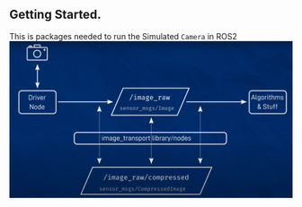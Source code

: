 ## Getting Started.

This is packages needed to run the Simulated `Camera` in ROS2
![Alt text](image.png)